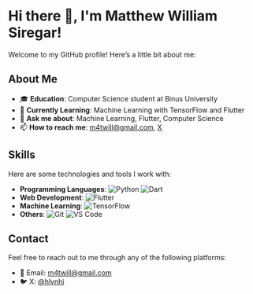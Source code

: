 # Hi there 👋, I'm Matthew William Siregar!

Welcome to my GitHub profile! Here’s a little bit about me:

## About Me

- 🎓 **Education**: Computer Science student at Binus University
- 🌱 **Currently Learning**: Machine Learning with TensorFlow and Flutter
- 💬 **Ask me about**: Machine Learning, Flutter, Computer Science
- 📫 **How to reach me**: [m4twill@gmail.com](mailto:m4twill@gmail.com), [X](https://x.com/hlvnhi)

## Skills

Here are some technologies and tools I work with:

- **Programming Languages**: ![Python](https://img.shields.io/badge/Python-3776AB?style=for-the-badge&logo=python&logoColor=white) ![Dart](https://img.shields.io/badge/Dart-0175C2?style=for-the-badge&logo=dart&logoColor=white)
- **Web Development**: ![Flutter](https://img.shields.io/badge/Flutter-02569B?style=for-the-badge&logo=flutter&logoColor=white) 
- **Machine Learning**: ![TensorFlow](https://img.shields.io/badge/TensorFlow-FF6F00?style=for-the-badge&logo=tensorflow&logoColor=white)
- **Others**: ![Git](https://img.shields.io/badge/Git-F05032?style=for-the-badge&logo=git&logoColor=white) ![VS Code](https://img.shields.io/badge/VS%20Code-0078D4?style=for-the-badge&logo=visual-studio-code&logoColor=white)


## Contact

Feel free to reach out to me through any of the following platforms:

- 📧 Email: [m4twill@gmail.com](mailto:m4twill@gmail.com)
- 🐦 X: [@hlvnhi](https://x.com/hlvnhi)
